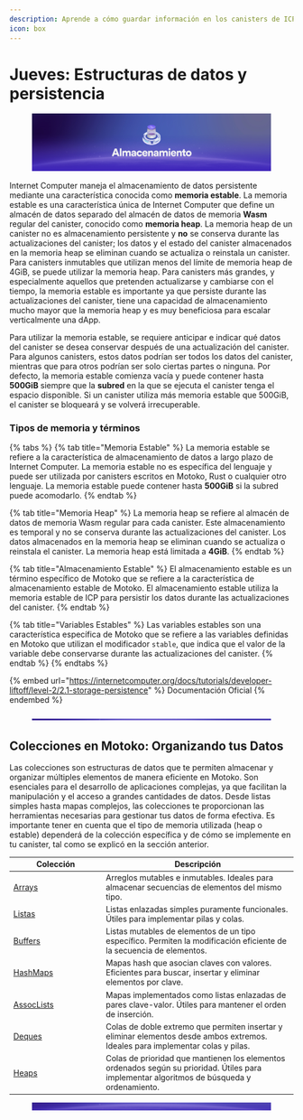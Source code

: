 ```yaml
---
description: Aprende a cómo guardar información en los canisters de ICP.
icon: box
---
```


# Jueves: Estructuras de datos y persistencia

<figure><img src="../.gitbook/assets/Picture4.png" alt=""><figcaption></figcaption></figure>

Internet Computer maneja el almacenamiento de datos persistente mediante una característica conocida como **memoria estable**. La memoria estable es una característica única de Internet Computer que define un almacén de datos separado del almacén de datos de memoria **Wasm** regular del canister, conocido como **memoria heap**. La memoria heap de un canister no es almacenamiento persistente y **no** se conserva durante las actualizaciones del canister; los datos y el estado del canister almacenados en la memoria heap se eliminan cuando se actualiza o reinstala un canister. Para canisters inmutables que utilizan menos del límite de memoria heap de 4GiB, se puede utilizar la memoria heap. Para canisters más grandes, y especialmente aquellos que pretenden actualizarse y cambiarse con el tiempo, la memoria estable es importante ya que persiste durante las actualizaciones del canister, tiene una capacidad de almacenamiento mucho mayor que la memoria heap y es muy beneficiosa para escalar verticalmente una dApp.

Para utilizar la memoria estable, se requiere anticipar e indicar qué datos del canister se desea conservar después de una actualización del canister. Para algunos canisters, estos datos podrían ser todos los datos del canister, mientras que para otros podrían ser solo ciertas partes o ninguna. Por defecto, la memoria estable comienza vacía y puede contener hasta **500GiB** siempre que la **subred** en la que se ejecuta el canister tenga el espacio disponible. Si un canister utiliza más memoria estable que 500GiB, el canister se bloqueará y se volverá irrecuperable.

### Tipos de memoria y términos

{% tabs %}
{% tab title="Memoria Estable" %}
La memoria estable se refiere a la característica de almacenamiento de datos a largo plazo de Internet Computer. La memoria estable no es específica del lenguaje y puede ser utilizada por canisters escritos en Motoko, Rust o cualquier otro lenguaje. La memoria estable puede contener hasta **500GiB** si la subred puede acomodarlo.
{% endtab %}

{% tab title="Memoria Heap" %}
La memoria heap se refiere al almacén de datos de memoria Wasm regular para cada canister. Este almacenamiento es temporal y no se conserva durante las actualizaciones del canister. Los datos almacenados en la memoria heap se eliminan cuando se actualiza o reinstala el canister. La memoria heap está limitada a **4GiB**.
{% endtab %}

{% tab title="Almacenamiento Estable" %}
El almacenamiento estable es un término específico de Motoko que se refiere a la característica de almacenamiento estable de Motoko. El almacenamiento estable utiliza la memoria estable de ICP para persistir los datos durante las actualizaciones del canister.
{% endtab %}

{% tab title="Variables Estables" %}
Las variables estables son una característica específica de Motoko que se refiere a las variables definidas en Motoko que utilizan el modificador `stable`, que indica que el valor de la variable debe conservarse durante las actualizaciones del canister.
{% endtab %}
{% endtabs %}

{% embed url="https://internetcomputer.org/docs/tutorials/developer-liftoff/level-2/2.1-storage-persistence" %}
Documentación Oficial
{% endembed %}

<figure><img src="../.gitbook/assets/Separador.jpg" alt=""><figcaption></figcaption></figure>

## Colecciones en Motoko: Organizando tus Datos

Las colecciones son estructuras de datos que te permiten almacenar y organizar múltiples elementos de manera eficiente en Motoko. Son esenciales para el desarrollo de aplicaciones complejas, ya que facilitan la manipulación y el acceso a grandes cantidades de datos. Desde listas simples hasta mapas complejos, las colecciones te proporcionan las herramientas necesarias para gestionar tus datos de forma efectiva. Es importante tener en cuenta que el tipo de memoria utilizada (heap o estable) dependerá de la colección específica y de cómo se implemente en tu canister, tal como se explicó en la sección anterior.

<table><thead><tr><th width="150">Colección</th><th>Descripción</th></tr></thead><tbody><tr><td><a href="https://internetcomputer.org/docs/motoko/main/base/Array">Arrays</a></td><td>Arreglos mutables e inmutables. Ideales para almacenar secuencias de elementos del mismo tipo.</td></tr><tr><td><a href="https://internetcomputer.org/docs/motoko/main/base/List">Listas</a></td><td>Listas enlazadas simples puramente funcionales. Útiles para implementar pilas y colas.</td></tr><tr><td><a href="https://internetcomputer.org/docs/motoko/main/base/Buffer">Buffers</a></td><td>Listas mutables de elementos de un tipo específico. Permiten la modificación eficiente de la secuencia de elementos.</td></tr><tr><td><a href="https://internetcomputer.org/docs/motoko/main/base/HashMap">HashMaps</a></td><td>Mapas hash que asocian claves con valores. Eficientes para buscar, insertar y eliminar elementos por clave.</td></tr><tr><td><a href="https://internetcomputer.org/docs/motoko/main/base/AssocList">AssocLists</a></td><td>Mapas implementados como listas enlazadas de pares clave-valor. Útiles para mantener el orden de inserción.</td></tr><tr><td><a href="https://internetcomputer.org/docs/motoko/main/base/Deque">Deques</a></td><td>Colas de doble extremo que permiten insertar y eliminar elementos desde ambos extremos. Ideales para implementar colas y pilas.</td></tr><tr><td><a href="https://internetcomputer.org/docs/motoko/main/base/Heap">Heaps</a></td><td>Colas de prioridad que mantienen los elementos ordenados según su prioridad. Útiles para implementar algoritmos de búsqueda y ordenamiento.</td></tr></tbody></table>

<figure><img src="../.gitbook/assets/Separador2.jpg" alt=""><figcaption></figcaption></figure>


